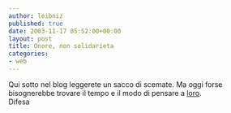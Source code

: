 ```yaml
---
author: leibniz
published: true
date: 2003-11-17 05:52:00+00:00
layout: post
title: Onore, non solidarieta
categories:
- web
---
```

Qui sotto nel blog leggerete un sacco di scemate. Ma oggi forse bisognerebbe trovare il tempo e il modo di pensare a  [ loro](http://www.difesa.it/cordoglio.shtm).   
  Difesa
